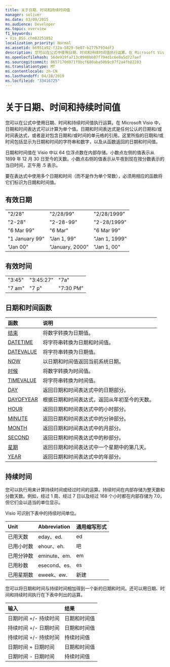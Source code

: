 ```yaml
---
title: 关于日期、时间和持续时间值
manager: soliver
ms.date: 03/09/2015
ms.audience: Developer
ms.topic: overview
f1_keywords:
- Vis_DSS.chm82251852
localization_priority: Normal
ms.assetid: b6951a92-f32a-5829-5e07-b277b7934df3
description: 您可以在公式中使用日期、时间和持续时间值执行运算。在 Microsoft Visio 中，日期和时间表达式可以计算为单个值。日期和时间表达式是任何公认的日期和/或时间表达式，或者是对包含日期和/或时间的单元格的引用。这里所指的日期和/或时间包括显示为日期和时间的字符串和数字，以及从函数返回的日期和时间值。
ms.openlocfilehash: 56de919fa713c0948bb87f794d1c6e0a5d727aef
ms.sourcegitcommit: 8657170d071f9bcf680aba50b9c07f2a4fb82283
ms.translationtype: MT
ms.contentlocale: zh-CN
ms.lasthandoff: 04/28/2019
ms.locfileid: "33416725"
---
```

# <a name="about-date-time-and-duration-values"></a>关于日期、时间和持续时间值

您可以在公式中使用日期、时间和持续时间值执行运算。在 Microsoft Visio 中，日期和时间表达式可以计算为单个值。日期和时间表达式是任何公认的日期和/或时间表达式，或者是对包含日期和/或时间的单元格的引用。这里所指的日期和/或时间包括显示为日期和时间的字符串和数字，以及从函数返回的日期和时间值。
  
日期和时间值在 Visio 中以 64 位浮点数在内部存储。小数点左侧的值表示从 1899 年 12 月 30 日至今的天数。小数点右侧的值表示从午夜到现在按分数表示的当日时间，正午用 .5 表示。
  
要在表达式中使用多个日期和时间（而不是作为单个常数），必须用相应的函数将它们标识为日期和时间值。
  
## <a name="valid-dates"></a>有效日期

||||
|:-----|:-----|:-----|
| "2/28"  <br/> | "2/28/99"  <br/> | "2/28/1999"  <br/> |
| "2-28"  <br/> | "2-28-99"  <br/> | "2-28/1999"  <br/> |
| "6 Mar 99"  <br/> | "6 Mar"  <br/> | "6 Mar 99"  <br/> |
| "1 January 99"  <br/> | "Jan 1, 99"  <br/> | "Jan 1, 1999"  <br/> |
| "Jan 00"  <br/> | "January, 2000"  <br/> | "Jan 1, 00"  <br/> |
   
## <a name="valid-times"></a>有效时间

||||
|:-----|:-----|:-----|
| "3:45"  <br/> | "3:45:27"  <br/> | "7a"  <br/> |
| "7 am"  <br/> | "7 p"  <br/> | "7:30 PM"  <br/> |
   
## <a name="date-and-time-functions"></a>日期和时间函数

|**函数**|**说明**|
|:-----|:-----|
|[结束](date-function-visioshapesheet.md) <br/> | 将数字转换为日期值。  <br/> |
|[DATETIME](datetime-function.md) <br/> | 将字符串转换为日期和时间值。  <br/> |
|[DATEVALUE](datevalue-function-visioshapesheet.md) <br/> | 将字符串转换为日期值。  <br/> |
|[NOW](now-function-visioshapesheet.md) <br/> | 以日期和时间值返回当前系统日期。  <br/> |
|[时候](time-function-visioshapesheet.md) <br/> | 将数字转换为时间值。  <br/> |
|[TIMEVALUE](timevalue-function-visioshapesheet.md) <br/> | 将字符串转换为时间值。  <br/> |
|[DAY](day-function-visioshapesheet.md) <br/> | 返回日期和时间表达式中的日期部分。  <br/> |
|[DAYOFYEAR](dayofyear-function.md) <br/> | 根据日期和时间表达式，返回从年初至今的天数。  <br/> |
|[HOUR](hour-function-visioshapesheet.md) <br/> | 返回日期和时间表达式中的小时部分。  <br/> |
|[MINUTE](minute-function-visioshapesheet.md) <br/> | 返回日期和时间表达式中的分钟部分。  <br/> |
|[MONTH](month-function-visioshapesheet.md) <br/> | 返回日期和时间表达式中的月部分。  <br/> |
|[SECOND](second-function-visioshapesheet.md) <br/> | 返回日期和时间表达式中的秒部分。  <br/> |
|[星期](weekday-function-visioshapesheet.md) <br/> | 返回日期和时间表达式中一个星期中的第几天。  <br/> |
|[YEAR](year-function-visioshapesheet.md) <br/> | 返回日期和时间表达式中的年部分。  <br/> |
   
## <a name="duration"></a>持续时间

您可以执行用来计算持续时间或经过时间的运算。持续时间在内部存储为整天数和分数天数。例如，经过 1 周、经过 7 日以及经过 168 个小时都在内部存储为 7.0，但它们会以适当的单位显示。
  
Visio 可识别下表中的持续时间单位。
  
|**Unit**|**Abbreviation**|**通用缩写形式**|
|:-----|:-----|:-----|
| 已用天数  <br/> | eday、ed.  <br/> | ed  <br/> |
| 已用小时数  <br/> | ehour、eh.  <br/> | 吧  <br/> |
| 已用分钟数  <br/> | eminute、em.  <br/> | em  <br/> |
| 已用秒数  <br/> | esecond、es.  <br/> | es  <br/> |
| 已用星期数  <br/> | eweek、ew.  <br/> | 新建  <br/> |
   
您可以将日期和时间与持续时间相加得到一个新的日期和时间。还可以用日期、时间和持续时间执行在下表中列出的运算。
  
|**输入**|**结果**|
|:-----|:-----|
| 日期时间 +/- 持续时间  <br/> | 日期和时间值  <br/> |
| 持续时间 +/- 日期时间  <br/> | 日期和时间值  <br/> |
| 持续时间 +/- 持续时间  <br/> | 持续时间值  <br/> |
| 日期时间 + 日期时间  <br/> | 日期和时间值  <br/> |
| 日期时间 - 日期时间  <br/> | 持续时间值  <br/> |
   

